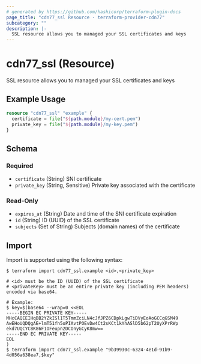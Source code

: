 ```yaml
---
# generated by https://github.com/hashicorp/terraform-plugin-docs
page_title: "cdn77_ssl Resource - terraform-provider-cdn77"
subcategory: ""
description: |-
  SSL resource allows you to managed your SSL certificates and keys
---
```


# cdn77_ssl (Resource)

SSL resource allows you to managed your SSL certificates and keys

## Example Usage

```terraform
resource "cdn77_ssl" "example" {
  certificate = file("${path.module}/my-cert.pem")
  private_key = file("${path.module}/my-key.pem")
}
```

<!-- schema generated by tfplugindocs -->
## Schema

### Required

- `certificate` (String) SNI certificate
- `private_key` (String, Sensitive) Private key associated with the certificate

### Read-Only

- `expires_at` (String) Date and time of the SNI certificate expiration
- `id` (String) ID (UUID) of the SSL certificate
- `subjects` (Set of String) Subjects (domain names) of the certificate

## Import

Import is supported using the following syntax:

```shell
$ terraform import cdn77_ssl.example <id>,<private_key>

# <id> must be the ID (UUID) of the SSL certificate
# <privateKey> must be an entire private key (including PEM headers) encoded via base64.

# Example:
$ key=$(base64 --wrap=0 <<EOL
-----BEGIN EC PRIVATE KEY-----
MHcCAQEEIHqBB2YZkISl1T5TmmZciLN4cJfJPZ6CDpkLgwTiDVyEoAoGCCqGSM49
AwEHoUQDQgAE+lmT51fh5oPIAvtPOEvDw4Ct2sKCt1kYhASlD5b62pT2UyXPrRWp
ekd7UQCYC8K86F1OFeupn2DCOnyGCyK8mw==
-----END EC PRIVATE KEY-----
EOL
)
$ terraform import cdn77_ssl.example "9b39930c-6324-4e1d-91b9-4d056a638ea7,$key"
```

